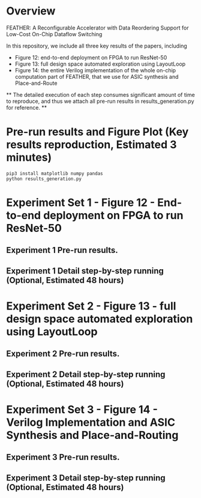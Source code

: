 # Overview

FEATHER: A Reconfigurable Accelerator with Data Reordering Support for Low-Cost On-Chip Dataflow Switching

In this repository, we include all three key results of the papers, including
- Figure 12: end-to-end deployment on FPGA to run ResNet-50
- Figure 13: full design space automated exploration using LayoutLoop 
- Figure 14: the entire Verilog implementation of the whole on-chip computation part of FEATHER, that we use for ASIC synthesis and Place-and-Route

** The detailed execution of each step consumes significant amount of time to reproduce, and thus we attach all pre-run results in results_generation.py for reference. **

# Pre-run results and Figure Plot (Key results reproduction, Estimated 3 minutes)
```
pip3 install matplotlib numpy pandas
python results_generation.py
```



#  Experiment Set 1 - Figure 12 - End-to-end deployment on FPGA to run ResNet-50
## Experiment 1 Pre-run results. 

## Experiment 1 Detail step-by-step running (Optional, Estimated 48 hours)



# Experiment Set 2 - Figure 13 - full design space automated exploration using LayoutLoop 
## Experiment 2 Pre-run results. 

## Experiment 2 Detail step-by-step running (Optional, Estimated 48 hours)



# Experiment Set 3 - Figure 14 - Verilog Implementation and ASIC Synthesis and Place-and-Routing
## Experiment 3 Pre-run results. 

## Experiment 3 Detail step-by-step running (Optional, Estimated 48 hours)


